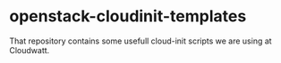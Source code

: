 openstack-cloudinit-templates
=============================

That repository contains some usefull cloud-init scripts we are using at Cloudwatt.